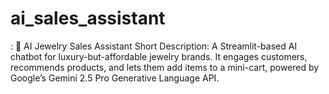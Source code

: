 # ai_sales_assistant
:  💎 AI Jewelry Sales Assistant  Short Description:  A Streamlit-based AI chatbot for luxury-but-affordable jewelry brands. It engages customers, recommends products, and lets them add items to a mini-cart, powered by Google’s Gemini 2.5 Pro Generative Language API.
